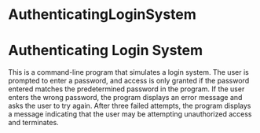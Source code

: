 # AuthenticatingLoginSystem
<h1>Authenticating Login System</h1>
<p>This is a command-line program that simulates a login system. The user is prompted to enter a password, and access is only granted if the password entered matches the predetermined password in the program. If the user enters the wrong password, the program displays an error message and asks the user to try again. After three failed attempts, the program displays a message indicating that the user may be attempting unauthorized access and terminates.</p>
